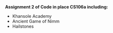 **Assignment 2 of Code in place CS106a including:**

* Khansole Academy 
* Ancient Game of Nimm 
* Hailstones

